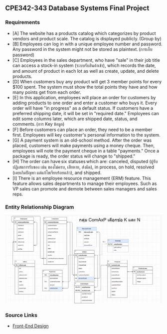 ## CPE342-343 Database Systems Final Project

### Requirements
* [A] The website has a products catalog which categorizes by product vendors and product scale. The catalog is displayed publicly. (Group by)
* [B] Employees can log in with a unique employee number and password. Any password in the system might not be stored as plaintext. (การเก็บ password)
* [C] Employees in the sales department, who have "sale" in their job title can access a stock-in system (ระบบรับสินค้าเข้า), which records the date, and amount of product in each lot as well as create, update, and delete products. 
* [D] When customers buy any product will get 3 member points for every $100 spent. The system must show the total points they have and how many points get from each order. 
* [E] In this application, employees will place an order for customers by adding products to one order and enter a customer who buys it. Every order will have "in progress" as a default status. If customers have a preferred shipping date, it will be set in "required date." Employees can edit some columns later, which are shipped date, status, and comments. (การ Key ข้อมูล)
* [F] Before customers can place an order, they need to be a member first. Employees will key customer's personal information to the system.
* [G] A payment system is an old-school method. After the order was placed, customers will make payments using a money cheque. Then, employees will note the payment cheque in a table "payments." Once a package is ready, the order status will change to "shipped."
* [H] The order can have six statuses which are: canceled, disputed (ผู้รับปฏิเสธการรับของ เช่น ของไม่ครบ, เสียหาย, ส่งผิด), in process, on hold, resolved (เคยเกิดปัญหา แต่แก้ไขเรียบร้อยแล้ว), and shipped.
* [I] There is an employee resource management (ERM) feature. This feature allows sales departments to manage their employees. Such as VP sales can promote and demote between sales managers and sales reps.

### Entity Relationship Diagram
![ERD](ERD.png)

### Source Links
* [Front-End Design](https://www.figma.com/file/8FgUeychlmIqn0tGLKPz4A/Plastic-Model-Shop?node-id=0%3A1)
